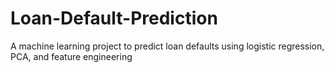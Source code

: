 # Loan-Default-Prediction
A machine learning project to predict loan defaults using logistic regression, PCA, and feature engineering

